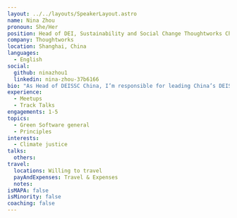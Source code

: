 ```yaml
---
layout: ../../layouts/SpeakerLayout.astro
name: Nina Zhou
pronoun: She/Her
position: Head of DEI, Sustainability and Social Change Thoughtworks China
company: Thoughtworks
location: Shanghai, China
languages:
  - English
social:
  github: ninazhou1
  linkedin: nina-zhou-37b6166
bio: "As Head of DEISSC China, I’m responsible for leading China’s DEISSC strategy and implementation across China. I’m always inspired by how Thoughtworks has been embedding social mission into the heart during the business growth over the years. The spirit of Tech@Core also allows me to rethink how to address the prevailing social and environmental challenges and opportunities with the technologies. I feel honored and privileged to work extensively with local partners from the non-profit sector and academia for positive social change in the past 8 years. This has also been a great opportunity for the China team to dive deeper on the issues of rural education, gender equity, sustainability, responsibility tech and beyond. Prior to Thoughtworks, I had 6 years of experience in CSR/ESG, both inhouse and consulting. I also have a unique combination of experience in social innovation, cross-border collaborations and NGOs capability building. I’m an avid traveler, snowboarder, and coffee lover."
experience:
  - Meetups
  - Track Talks
engagements: 1-5
topics:
  - Green Software general
  - Principles
interests:
  - Climate justice
talks:
  others:
travel:
  locations: Willing to travel
  payAndExpenses: Travel & Expenses
  notes:
isMAPA: false
isMinority: false
coaching: false
---
```

